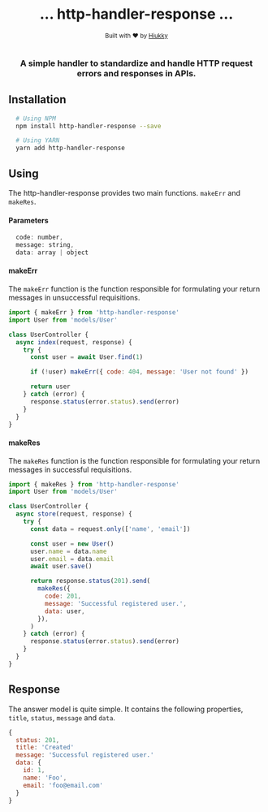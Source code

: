 <div align="center">
  <h1> ... http-handler-response ... </h1>
  <sub>Built with ❤︎ by
  <a href="https://github.com/hiukky">Hiukky</a>
  <br><br>
</div>

  <h3 align="center">A simple handler to standardize and handle HTTP request errors and responses in APIs.</h3>

## Installation

```sh
  # Using NPM
  npm install http-handler-response --save

  # Using YARN
  yarn add http-handler-response
```

## Using

The http-handler-response provides two main functions. `makeErr` and `makeRes`.

#### Parameters

```js
  code: number,
  message: string,
  data: array | object
```

#### makeErr

The `makeErr` function is the function responsible for formulating your return messages in unsuccessful requisitions.

```js
import { makeErr } from 'http-handler-response'
import User from 'models/User'

class UserController {
  async index(request, response) {
    try {
      const user = await User.find(1)

      if (!user) makeErr({ code: 404, message: 'User not found' })

      return user
    } catch (error) {
      response.status(error.status).send(error)
    }
  }
}
```

#### makeRes

The `makeRes` function is the function responsible for formulating your return messages in successful requisitions.

```js
import { makeRes } from 'http-handler-response'
import User from 'models/User'

class UserController {
  async store(request, response) {
    try {
      const data = request.only(['name', 'email'])

      const user = new User()
      user.name = data.name
      user.email = data.email
      await user.save()

      return response.status(201).send(
        makeRes({
          code: 201,
          message: 'Successful registered user.',
          data: user,
        }),
      )
    } catch (error) {
      response.status(error.status).send(error)
    }
  }
}
```

## Response

The answer model is quite simple. It contains the following properties, `title`, `status`, `message` and `data`.

```js
{
  status: 201,
  title: 'Created'
  message: 'Successful registered user.'
  data: {
    id: 1,
    name: 'Foo',
    email: 'foo@email.com'
  }
}

```
